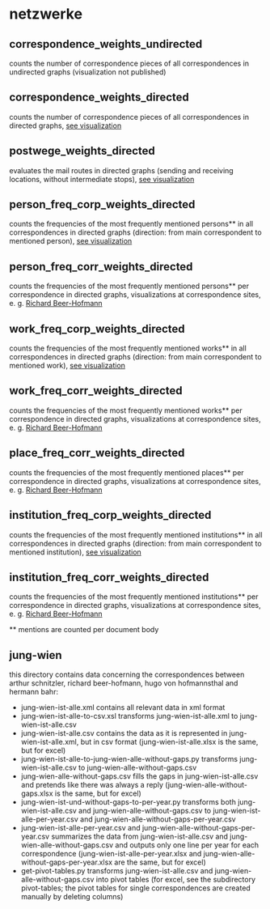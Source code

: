 # netzwerke

## correspondence_weights_undirected
counts the number of correspondence pieces of all correspondences in undirected graphs (visualization not published)

## correspondence_weights_directed
counts the number of correspondence pieces of all correspondences in directed graphs, [see visualization](https://schnitzler-briefe.acdh.oeaw.ac.at/tocs.html)

## postwege_weights_directed
evaluates the mail routes in directed graphs (sending and receiving locations, without intermediate stops), [see visualization](https://schnitzler-briefe.acdh.oeaw.ac.at/correspaction.html)

## person_freq_corp_weights_directed
counts the frequencies of the most frequently mentioned persons** in all correspondences in directed graphs (direction: from main correspondent to mentioned person), [see visualization](https://schnitzler-briefe.acdh.oeaw.ac.at/listperson.html)

## person_freq_corr_weights_directed
counts the frequencies of the most frequently mentioned persons** per correspondence in directed graphs, visualizations at correspondence sites, e. g. [Richard Beer-Hofmann](https://schnitzler-briefe.acdh.oeaw.ac.at/netzwerke_pmb10863.html)

## work_freq_corp_weights_directed
counts the frequencies of the most frequently mentioned works** in all correspondences in directed graphs (direction: from main correspondent to mentioned work), [see visualization](https://schnitzler-briefe.acdh.oeaw.ac.at/listwork.html)

## work_freq_corr_weights_directed
counts the frequencies of the most frequently mentioned works** per correspondence in directed graphs, visualizations at correspondence sites, e. g. [Richard Beer-Hofmann](https://schnitzler-briefe.acdh.oeaw.ac.at/netzwerke_pmb10863.html)

## place_freq_corr_weights_directed
counts the frequencies of the most frequently mentioned places** per correspondence in directed graphs, visualizations at correspondence sites, e. g. [Richard Beer-Hofmann](https://schnitzler-briefe.acdh.oeaw.ac.at/netzwerke_pmb10863.html)

## institution_freq_corp_weights_directed
counts the frequencies of the most frequently mentioned institutions** in all correspondences in directed graphs (direction: from main correspondent to mentioned institution), [see visualization](https://schnitzler-briefe.acdh.oeaw.ac.at/listplace.html)

## institution_freq_corr_weights_directed
counts the frequencies of the most frequently mentioned institutions** per correspondence in directed graphs, visualizations at correspondence sites, e. g. [Richard Beer-Hofmann](https://schnitzler-briefe.acdh.oeaw.ac.at/netzwerke_pmb10863.html)

** mentions are counted per document body

## jung-wien
this directory contains data concerning the correspondences between arthur schnitzler, richard beer-hofmann, hugo von hofmannsthal and hermann bahr:
- jung-wien-ist-alle.xml contains all relevant data in xml format
- jung-wien-ist-alle-to-csv.xsl transforms jung-wien-ist-alle.xml to jung-wien-ist-alle.csv
- jung-wien-ist-alle.csv contains the data as it is represented in jung-wien-ist-alle.xml, but in csv format (jung-wien-ist-alle.xlsx is the same, but for excel)
- jung-wien-ist-alle-to-jung-wien-alle-without-gaps.py transforms jung-wien-ist-alle.csv to jung-wien-alle-without-gaps.csv
- jung-wien-alle-without-gaps.csv fills the gaps in jung-wien-ist-alle.csv and pretends like there was always a reply (jung-wien-alle-without-gaps.xlsx is the same, but for excel)
- jung-wien-ist-und-without-gaps-to-per-year.py transforms both jung-wien-ist-alle.csv and jung-wien-alle-without-gaps.csv to jung-wien-ist-alle-per-year.csv and jung-wien-alle-without-gaps-per-year.csv
- jung-wien-ist-alle-per-year.csv and jung-wien-alle-without-gaps-per-year.csv summarizes the data from jung-wien-ist-alle.csv and jung-wien-alle-without-gaps.csv and outputs only one line per year for each correspondence (jung-wien-ist-alle-per-year.xlsx and jung-wien-alle-without-gaps-per-year.xlsx are the same, but for excel)
- get-pivot-tables.py transforms jung-wien-ist-alle.csv and jung-wien-alle-without-gaps.csv into pivot tables (for excel, see the subdirectory pivot-tables; the pivot tables for single correspondences are created manually by deleting columns)
